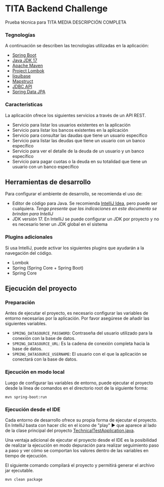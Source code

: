 # TITA Backend Challenge
Prueba técnica para TITA MEDIA DESCRIPCIÓN COMPLETA


### Tegnologías
A continuación se describen las tecnologías utilizadas en la aplicación:

* [Spring Boot](https://spring.io/projects/spring-boot)
* [Java JDK 17](https://jdk.java.net/17/)
* [Apache Maven](https://maven.apache.org/)
* [Project Lombok](https://www.projectlombok.org/)
* [liquibase](https://www.liquibase.org/)
* [Mapstruct](https://mapstruct.org/)
* [JDBC API](https://docs.spring.io/spring-boot/docs/3.2.1/reference/htmlsingle/index.html#data.sql)
* [Spring Data JPA](https://docs.spring.io/spring-boot/docs/3.2.1/reference/htmlsingle/index.html#data.sql.jpa-and-spring-data)

### Características

La aplicación ofrece los siguientes servicios a través de un API REST.

* Servicio para listar los usuarios existentes en la aplicación
* Servicio para listar los bancos existentes en la aplicación
* Servicio para consultar las daudas que tiene un usuario específico
* Servicio para listar las deudas que tiene un usuario con un banco específico
* Servicio para ver el detalle de la deuda de un usuario y un banco específico
* Servicio para pagar cuotas o la deuda en su totalidad que tiene un usuario con un banco específico

## Herramientas de desarrollo

Para configurar el ambiente de desarrollo, se recomienda el uso de:

* Editor de código para Java. Se recomienda [IntelliJ Idea](https://www.jetbrains.com/idea/), pero puede ser cualquiera. _Tenga presente que las indicaciones en este documento se brindan para IntelliJ_
* JDK versión 17. En IntelliJ se puede configurar un JDK por proyecto y no es necesario tener un JDK global en el sistema

### Plugins adicionales

Si usa IntelliJ, puede activar los siguientes plugins que ayudarán a la navegación del código.


* Lombok
* Spring (Spring Core + Spring Boot)
* Spring Core


## Ejecución del proyecto


### Preparación

Antes de ejecutar el proyecto, es necesario configurar las variables de entorno necesarias por la aplicación.
Por favor asegúrese de añadir las siguientes variables.


- `SPRING_DATASOURCE_PASSWORD`: Contraseña del usuario utilizado para la conexión con la base de datos.
- `SPRING_DATASOURCE_URL`: Es la cadena de conexión completa hacia la base de datos.
- `SPRING_DATASOURCE_USERNAME`: El usuario con el que la aplicación se conectará con la base de datos.

### Ejecución en modo local

Luego de configurar las variables de entorno, puede ejecutar el proyecto desde la línea de comandos en el directorio root de la siguiente forma:

```shell
mvn spring-boot:run
```

### Ejecución desde el IDE

Cada entorno de desarrollo ofrece su propia forma de ejecutar el proyecto.
En IntelliJ basta con hacer clic en el icono de "play" ▶️ que aparece al lado de la clase principal del proyecto [TechnicalTestApplication.java](src/main/java/com/titamedia/challenge/TechnicalTestApplication.java).

Una ventaja adicional de ejecutar el proyecto desde el IDE es la posibilidad de realizar la ejecución en modo depuración
para realizar seguimiento paso a paso y ver cómo se comportan los valores dentro de las variables en tiempo de ejecución.


El siguiente comando compilará el proyecto y permitirá generar el archivo jar ejecutable.
```shell
mvn clean package
```